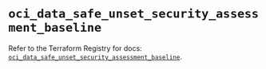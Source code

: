# `oci_data_safe_unset_security_assessment_baseline`

Refer to the Terraform Registry for docs: [`oci_data_safe_unset_security_assessment_baseline`](https://registry.terraform.io/providers/hashicorp/oci/7.19.0/docs/resources/data_safe_unset_security_assessment_baseline).

